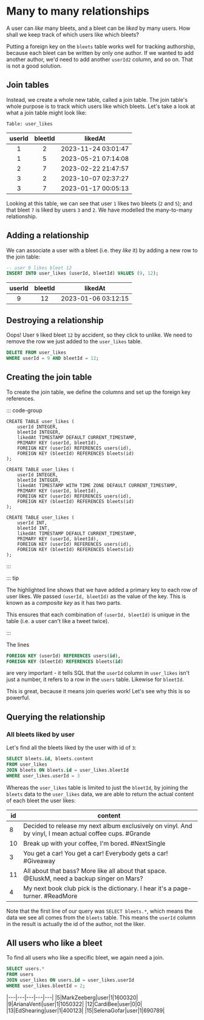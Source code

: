 # Many to many relationships

A user can _like_ many bleets, and a bleet can be _liked_ by many users. How
shall we keep track of which users like which bleets?

Putting a foreign key on the `bleets` table works well for tracking authorship,
because each bleet can be written by only one author. If we wanted to add
another author, we'd need to add another `userId2` column, and so on. That is
not a good solution.

## Join tables

Instead, we create a whole new table, called a join table. The join table's
whole purpose is to track which users like which bleets. Let's take a look at
what a join table might look like:

`Table: user_likes`

| userId | bleetId | likedAt             |
| :----: | :-----: | ------------------- |
|   1    |    2    | 2023-11-24 03:01:47 |
|   1    |    5    | 2023-05-21 07:14:08 |
|   2    |    7    | 2023-02-22 21:47:57 |
|   3    |    2    | 2023-10-07 02:37:27 |
|   3    |    7    | 2023-01-17 00:05:13 |

Looking at this table, we can see that user `1` likes two bleets (`2` and `5`);
and that bleet `7` is liked by users `3` and `2`. We have modelled the
many-to-many relationship.

## Adding a relationship

We can associate a user with a bleet (i.e. they _like_ it) by adding a new row
to the join table:

```sql
-- user 9 likes bleet 12
INSERT INTO user_likes (userId, bleetId) VALUES (9, 12);
```

| userId | bleetId | likedAt             |
| :----: | :-----: | ------------------- |
|   9    |   12    | 2023-01-06 03:12:15 |

## Destroying a relationship

Oops! User `9` liked bleet `12` by accident, so they click to unlike. We need to
remove the row we just added to the `user_likes` table.

```sql
DELETE FROM user_likes
WHERE userId = 9 AND bleetId = 12;
```

## Creating the join table

To create the join table, we define the columns and set up the foreign key
references.

::: code-group

```sql{4} [SQLite]
CREATE TABLE user_likes (
    userId INTEGER,
    bleetId INTEGER,
    likedAt TIMESTAMP DEFAULT CURRENT_TIMESTAMP,
    PRIMARY KEY (userId, bleetId),
    FOREIGN KEY (userId) REFERENCES users(id),
    FOREIGN KEY (bleetId) REFERENCES bleets(id)
);

```

```sql{4} [Postgres]
CREATE TABLE user_likes (
    userId INTEGER,
    bleetId INTEGER,
    likedAt TIMESTAMP WITH TIME ZONE DEFAULT CURRENT_TIMESTAMP,
    PRIMARY KEY (userId, bleetId),
    FOREIGN KEY (userId) REFERENCES users(id),
    FOREIGN KEY (bleetId) REFERENCES bleets(id)
);
```

```sql{4} [MySQL]
CREATE TABLE user_likes (
    userId INT,
    bleetId INT,
    likedAt TIMESTAMP DEFAULT CURRENT_TIMESTAMP,
    PRIMARY KEY (userId, bleetId),
    FOREIGN KEY (userId) REFERENCES users(id),
    FOREIGN KEY (bleetId) REFERENCES bleets(id)
);
```

:::

::: tip

The highlighted line shows that we have added a primary key to each row of user
likes. We passed `(userId, bleetId)` as the value of the key. This is known as a
_composite key_ as it has two parts.

This ensures that each combination of `(userId, bleetId)` is unique in the table
(i.e. a user can't like a tweet twice).

:::

The lines

```sql
FOREIGN KEY (userId) REFERENCES users(id),
FOREIGN KEY (bleetId) REFERENCES bleets(id)
```

are very important - it tells SQL that the `userId` column in `user_likes` isn't
just a number, it refers to a row in the `users` table. Likewise for `bleetId`.

This is great, because it means join queries work! Let's see why this is so
powerful.

## Querying the relationship

### All bleets liked by user

Let's find all the bleets liked by the user with id of `3`:

```sql
SELECT bleets.id, bleets.content
FROM user_likes
JOIN bleets ON bleets.id = user_likes.bleetId
WHERE user_likes.userId = 3
```

Whereas the `user_likes` table is limited to just the `bleetId`, by joining the
`bleets` data to the `user_likes` data, we are able to return the actual content
of each bleet the user likes:

| id  | content                                                                                                 |
| --- | ------------------------------------------------------------------------------------------------------- |
| 8   | Decided to release my next album exclusively on vinyl. And by vinyl, I mean actual coffee cups. #Grande |
| 10  | Break up with your coffee, I'm bored. #NextSingle                                                       |
| 3   | You get a car! You get a car! Everybody gets a car! #Giveaway                                           |
| 11  | All about that bass? More like all about that space. @EluskM, need a backup singer on Mars?             |
| 4   | My next book club pick is the dictionary. I hear it's a page-turner. #ReadMore                          |

Note that the first line of our query was `SELECT bleets.*`, which means the
data we see all comes from the `bleets` table. This means the `userId` column in
the result is actually the id of the author, not the liker.

## All users who like a bleet

To find all users who like a specific bleet, we again need a join.

```sql
SELECT users.*
FROM users
JOIN user_likes ON users.id = user_likes.userId
WHERE user_likes.bleetId = 2;
```

|---|---|---|---|---| |5|MarkZeeberg|user|1|1600320|
|9|ArianaVenti|user|1|1050322| |12|CardiBee|user|0|0|
|13|EdShearing|user|1|400123| |15|SelenaGofar|user|1|690789|
